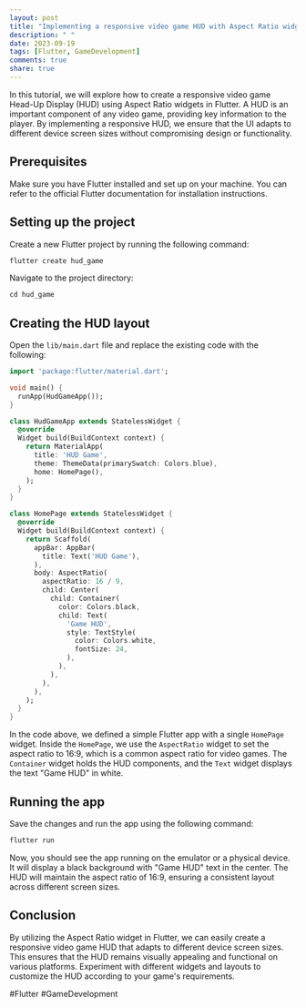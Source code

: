```yaml
---
layout: post
title: "Implementing a responsive video game HUD with Aspect Ratio widgets in Flutter"
description: " "
date: 2023-09-19
tags: [Flutter, GameDevelopment]
comments: true
share: true
---
```


In this tutorial, we will explore how to create a responsive video game Head-Up Display (HUD) using Aspect Ratio widgets in Flutter. A HUD is an important component of any video game, providing key information to the player. By implementing a responsive HUD, we ensure that the UI adapts to different device screen sizes without compromising design or functionality.

## Prerequisites

Make sure you have Flutter installed and set up on your machine. You can refer to the official Flutter documentation for installation instructions.

## Setting up the project

Create a new Flutter project by running the following command:

```dart
flutter create hud_game
```

Navigate to the project directory:

```dart
cd hud_game
```

## Creating the HUD layout

Open the `lib/main.dart` file and replace the existing code with the following:

```dart
import 'package:flutter/material.dart';

void main() {
  runApp(HudGameApp());
}

class HudGameApp extends StatelessWidget {
  @override
  Widget build(BuildContext context) {
    return MaterialApp(
      title: 'HUD Game',
      theme: ThemeData(primarySwatch: Colors.blue),
      home: HomePage(),
    );
  }
}

class HomePage extends StatelessWidget {
  @override
  Widget build(BuildContext context) {
    return Scaffold(
      appBar: AppBar(
        title: Text('HUD Game'),
      ),
      body: AspectRatio(
        aspectRatio: 16 / 9,
        child: Center(
          child: Container(
            color: Colors.black,
            child: Text(
              'Game HUD',
              style: TextStyle(
                color: Colors.white,
                fontSize: 24,
              ),
            ),
          ),
        ),
      ),
    );
  }
}
```

In the code above, we defined a simple Flutter app with a single `HomePage` widget. Inside the `HomePage`, we use the `AspectRatio` widget to set the aspect ratio to 16:9, which is a common aspect ratio for video games. The `Container` widget holds the HUD components, and the `Text` widget displays the text "Game HUD" in white.

## Running the app

Save the changes and run the app using the following command:

```dart
flutter run
```

Now, you should see the app running on the emulator or a physical device. It will display a black background with "Game HUD" text in the center. The HUD will maintain the aspect ratio of 16:9, ensuring a consistent layout across different screen sizes.

## Conclusion

By utilizing the Aspect Ratio widget in Flutter, we can easily create a responsive video game HUD that adapts to different device screen sizes. This ensures that the HUD remains visually appealing and functional on various platforms. Experiment with different widgets and layouts to customize the HUD according to your game's requirements.

#Flutter #GameDevelopment